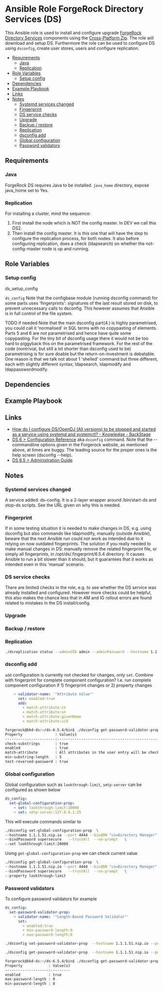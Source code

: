 # Ansible Role ForgeRock Directory Services (DS)

This Ansible role is used to install and configure upgrade [ForgeRock Directory Services](https://backstage.forgerock.com/docs/ds/6.5/install-guide/) components using the [Cross-Platform Zip](https://backstage.forgerock.com/docs/ds/6.5/install-guide/#install-files-zip). The role will download and setup DS. Furthermore the role can be used to configure DS using `dsconfig`, create user stores, users and configure replication.

<!-- MarkdownTOC levels="2,3" autolink="true" -->

- [Requirements](#requirements)
  - [Java](#java)
  - [Replication](#replication)
- [Role Variables](#role-variables)
  - [Setup config](#setup-config)
- [Dependencies](#dependencies)
- [Example Playbook](#example-playbook)
- [Links](#links)
- [Notes](#notes)
  - [Systemd services changed](#systemd-services-changed)
  - [Fingerprint](#fingerprint)
  - [DS service checks](#ds-service-checks)
  - [Upgrade](#upgrade)
  - [Backup / restore](#backup--restore)
  - [Replication](#replication-1)
  - [dsconfig add](#dsconfig-add)
  - [Global configuration](#global-configuration)
  - [Password validators](#password-validators)

<!-- /MarkdownTOC -->

## Requirements

<!--
Any pre-requisites that may not be covered by Ansible itself or the role should be mentioned here. For instance, if the role uses the EC2 module, it may be a good idea to mention in this section that the boto package is required. -->

### Java

ForgeRock DS requires Java to be installed. `java_home` directory, expose java_home set to Yes.

### Replication

For installing a cluster, mind the sequence:
1. First install the node which is NOT the config master. In DEV we call this DS2.
2. Then install the config master. It is this one that will have the step to configure the replication process, for both nodes. It also before configuring replication, does a check (ldapsearch) on whether the not-config-master node is up and running.

## Role Variables

<!--A description of the settable variables for this role should go here, including any variables that are in defaults/main.yml, vars/main.yml, and any variables that can/should be set via parameters to the role. Any variables that are read from other roles and/or the global scope (ie. hostvars, group vars, etc.) should be mentioned here as well.-->

### Setup config

ds_setup_config

`ds_config`
Note that the configbase module (running dsconfig command) for some parts uses 'fingerprints': signatures of the last result stored on disk, to prevent unnecessary calls to dsconfig. This however assumes that Ansible is in full control of the file system.

TODO if needed
Note that the main dsconfig part(4.)  is highly parametrised, you could call it 'normalised' in SQL terms with no copypasting of elements. Parts 5 and 6 are not parametrised and hence have quite some copypasting. For the tiny bit of dsconfig usage there it would not be too hard to piggyback this on the parametrised framework. For the rest of the code (nontrivial, but still a lot shorter than dsconfig used to be) parametrising is for sure doable but the return-on-investment is debatable. One reason is that we talk not about 1 'shelled' command but three different, each with slightly different syntax; ldapsearch, ldapmodify and ldappasswordmodify.

## Dependencies

<!--A list of other roles hosted on Galaxy should go here, plus any details in regards to parameters that may need to be set for other roles, or variables that are used from other roles.-->

## Example Playbook

## Links

* [How do I configure DS/OpenDJ (All versions) to be stopped and started as a service using systemd and systemctl? - Knowledge - BackStage](https://backstage.forgerock.com/knowledge/kb/article/a56766667)
* [DS 6 > Configuration Reference](https://backstage.forgerock.com/docs/ds/6/configref/index.html#preface) aka `dsconfig` command. Note that the -- commandline options given in the Forgerock website, as mentioned above, at times are buggy. The leading source for the proper ones is the help screen (dsconfig --help).
* [DS 6.5 > Administration Guide](https://backstage.forgerock.com/docs/ds/6.5/admin-guide/#chap-replication)

## Notes

### Systemd services changed
A service added: ds-config. It is a 2-layer wrapper around /bin/start-ds and stop-ds scripts. See the URL given on why this is needed.

### Fingerprint

If in some testing situation it is needed to make changes in DS, e.g. using dsconfig but also commands like ldapmodify, manually (outside Ansible), beware that the next Ansible run could not work as intended due to it relying on now outdated fingerprints.
The solution if you really needed to make manual changes in DS: manually remove the related fingerprint file, or simply all fingerprints, in /opt/ds/.fingerprint/6.5.4 directory. It causes Ansible to run a bit slower than it should, but it guarantees that it works as intended even in this 'manual' scenario.

### DS service checks

There are limited checks in the role, e.g. to see whether the DS service was already installed and configured. However more checks could be helpful,
this also makes the chance less that in AM and IG rollout errors are found related to mistakes in the DS install/config.

### Upgrade

### Backup / restore

### Replication

```bash
./dsreplication status --adminUID admin --adminPassword --hostname 1.1.1.51.nip.io --port 4444 --trustAll --no-prompt
```

### dsconfig add

`add` configuration is currently not checked for changes, only `set`. Combine with fingerprint for complete component configuration? I.e. run complete component configuration if 1) fingerprint changes or 2) property changes

```yaml
    - validator-name: '"Attribute Value"'
      set: enabled:true
      add:
        - match-attribute:cn
        - match-attribute:sn
        - match-attribute:givenName
        - match-attribute:uid
```

```bash
forgerock@bkd-ds:~/ds-6.5.4/bin$ ./dsconfig get-password-validator-prop --hostname 1.1.1.51.nip.io --port 4444 --bindDN "cn=Directory Manager" --bindPassword supersecret --trustAll --no-prompt --validator-name "Attribute Value"
Property               : Value(s)
-----------------------:--------------------------------------------------
check-substrings       : true
enabled                : true
match-attribute        : All attributes in the user entry will be checked.
min-substring-length   : 5
test-reversed-password : true
```

### Global configuration

Global configuration such as `lookthrough-limit`, `smtp-server` can be configured as shown below

```yaml
ds_config:
  set-global-configuration-prop:
    - set: lookthrough-limit:20000
    - set: smtp-server:127.0.0.1:25
```

This will execute commands similar to

```bash
./dsconfig set-global-configuration-prop  \
--hostname 1.1.1.51.nip.io --port 4444 --bindDN "cn=Directory Manager" \
--bindPassword supersecure   --trustAll  --no-prompt   \
--set lookthrough-limit:20000
```

Using `get-global-configuration-prop` we can check current value

```bash
./dsconfig get-global-configuration-prop  \
--hostname 1.1.1.51.nip.io --port 4444 --bindDN "cn=Directory Manager" \
--bindPassword supersecure   --trustAll  --no-prompt   \
--property lookthrough-limit
```

### Password validators

To configure password validators for example

```yaml
ds_config:
  set-password-validator-prop:
    - validator-name: '"Length-Based Password Validator"'
      set:
        - enabled:true
        - min-password-length:8
        - max-password-length:0
```

```bash
./dsconfig set-password-validator-prop  --hostname 1.1.1.51.nip.io --port 4444 --bindDN "cn=Directory Manager" --bindPassword supersecure   --trustAll  --no-prompt   --validator-name "Length-Based Password Validator" --set enabled:true --set min-password-length:8 --set max-password-length:0
```

```bash
./dsconfig get-password-validator-prop  --hostname 1.1.1.51.nip.io --port 4444 --bindDN "cn=Directory Manager" --bindPassword supersecure   --trustAll  --no-prompt   --validator-name "Length-Based Password Validator"
```

```bash
forgerock@bkd-ds:~/ds-6.5.4/bin$ ./dsconfig get-password-validator-prop  --hostname 1.1.1.51.nip.io --port 4444 --bindDN "cn=Directory Manager" --bindPassword supersecure   --trustAll  --no-prompt   --validator-name "Length-Based Password Validator"
Property            : Value(s)
--------------------:---------
enabled             : true
max-password-length : 0
min-password-length : 8
```
